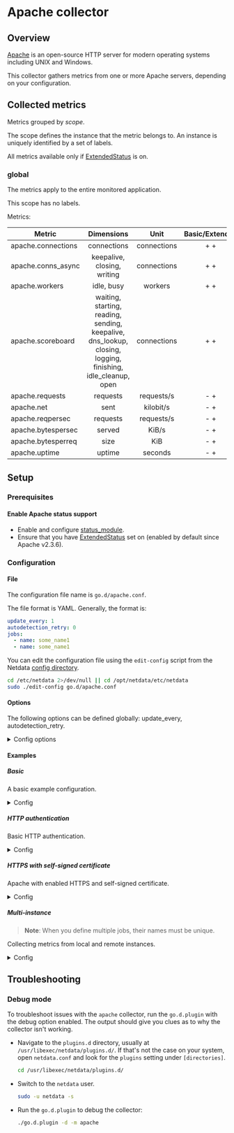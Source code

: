 # Apache collector

## Overview

[Apache](https://httpd.apache.org/) is an open-source HTTP server for modern operating systems including UNIX and Windows.

This collector gathers metrics from one or more Apache servers, depending on your configuration.

## Collected metrics

Metrics grouped by *scope*.

The scope defines the instance that the metric belongs to. An instance is uniquely identified by a set of labels.

All metrics available only if [ExtendedStatus](https://httpd.apache.org/docs/2.4/mod/core.html#extendedstatus) is on.

### global

The metrics apply to the entire monitored application.

This scope has no labels.

Metrics:

|       Metric       |                                                 Dimensions                                                  |    Unit     | Basic/Extended |
| ------------------ | :---------------------------------------------------------------------------------------------------------: | :---------: | :------------: |
| apache.connections |                                                 connections                                                 | connections |      + +       |
| apache.conns_async |                                         keepalive, closing, writing                                         | connections |      + +       |
| apache.workers     |                                                 idle, busy                                                  |   workers   |      + +       |
| apache.scoreboard  | waiting, starting, reading, sending, keepalive, dns_lookup, closing, logging, finishing, idle_cleanup, open | connections |      + +       |
| apache.requests    |                                                  requests                                                   | requests/s  |      - +       |
| apache.net         |                                                    sent                                                     |  kilobit/s  |      - +       |
| apache.reqpersec   |                                                  requests                                                   | requests/s  |      - +       |
| apache.bytespersec |                                                   served                                                    |    KiB/s    |      - +       |
| apache.bytesperreq |                                                    size                                                     |     KiB     |      - +       |
| apache.uptime      |                                                   uptime                                                    |   seconds   |      - +       |

## Setup

### Prerequisites

#### Enable Apache status support

- Enable and configure [status_module](https://httpd.apache.org/docs/2.4/mod/mod_status.html).
- Ensure that you have [ExtendedStatus](https://httpd.apache.org/docs/2.4/mod/mod_status.html#troubleshoot) set on (enabled by default since Apache v2.3.6).

### Configuration

#### File

The configuration file name is `go.d/apache.conf`.

The file format is YAML. Generally, the format is:

```yaml
update_every: 1
autodetection_retry: 0
jobs:
  - name: some_name1
  - name: some_name1
```

You can edit the configuration file using the `edit-config` script from the
Netdata [config directory](https://github.com/netdata/netdata/blob/master/docs/configure/nodes.md#the-netdata-config-directory).

```bash
cd /etc/netdata 2>/dev/null || cd /opt/netdata/etc/netdata
sudo ./edit-config go.d/apache.conf
```

#### Options

The following options can be defined globally: update_every, autodetection_retry.

<details>
<summary>Config options</summary>

|         Name         |                                                Description                                                |                Default                | Required |
| :------------------: | --------------------------------------------------------------------------------------------------------- | :-----------------------------------: | :------: |
|     update_every     | Data collection frequency.                                                                                |                   1                   |          |
| autodetection_retry  | Re-check interval in seconds. Zero means not to schedule re-check.                                        |                   0                   |          |
|         url          | Server URL.                                                                                               | <http://127.0.0.1/server-status?auto> |   yes    |
|       timeout        | HTTP request timeout.                                                                                     |                   1                   |          |
|       username       | Username for basic HTTP authentication.                                                                   |                                       |          |
|       password       | Password for basic HTTP authentication.                                                                   |                                       |          |
|      proxy_url       | Proxy URL.                                                                                                |                                       |          |
|    proxy_username    | Username for proxy basic HTTP authentication.                                                             |                                       |          |
|    proxy_password    | Password for proxy basic HTTP authentication.                                                             |                                       |          |
|        method        | HTTP request method.                                                                                      |                  GET                  |          |
|         body         | HTTP request body.                                                                                        |                                       |          |
|       headers        | HTTP request headers.                                                                                     |                                       |          |
| not_follow_redirects | Redirect handling policy. Controls whether the client follows redirects.                                  |                  no                   |          |
|   tls_skip_verify    | Server certificate chain and hostname validation policy. Controls whether the client performs this check. |                  no                   |          |
|        tls_ca        | Certification authority that the client uses when verifying the server's certificates.                    |                                       |          |
|       tls_cert       | Client TLS certificate.                                                                                   |                                       |          |
|       tls_key        | Client TLS key.                                                                                           |                                       |          |

</details>

#### Examples

##### Basic

A basic example configuration.
<details>
<summary>Config</summary>

```yaml
jobs:
  - name: local
    url: http://127.0.0.1/server-status?auto
```

</details>

##### HTTP authentication

Basic HTTP authentication.
<details>
<summary>Config</summary>

```yaml
jobs:
  - name: local
    url: http://127.0.0.1/server-status?auto
    username: username
    password: password
```

</details>

##### HTTPS with self-signed certificate

Apache with enabled HTTPS and self-signed certificate.
<details>
<summary>Config</summary>

```yaml
jobs:
  - name: local
    url: https://127.0.0.1/server-status?auto
    tls_skip_verify: yes
```

</details>

##### Multi-instance

> **Note**: When you define multiple jobs, their names must be unique.

Collecting metrics from local and remote instances.

<details>
<summary>Config</summary>

```yaml
jobs:
  - name: local
    url: http://127.0.0.1/server-status?auto

  - name: remote
    url: http://192.0.2.1/server-status?auto
```

</details>

## Troubleshooting

### Debug mode

To troubleshoot issues with the `apache` collector, run the `go.d.plugin` with the debug option enabled. The output
should give you clues as to why the collector isn't working.

- Navigate to the `plugins.d` directory, usually at `/usr/libexec/netdata/plugins.d/`. If that's not the case on
  your system, open `netdata.conf` and look for the `plugins` setting under `[directories]`.

  ```bash
  cd /usr/libexec/netdata/plugins.d/
  ```

- Switch to the `netdata` user.

  ```bash
  sudo -u netdata -s
  ```

- Run the `go.d.plugin` to debug the collector:

  ```bash
  ./go.d.plugin -d -m apache
  ```
